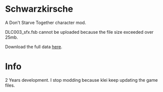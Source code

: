 # Schwarzkirsche
A Don't Starve Together character mod.

DLC003_sfx.fsb cannot be uploaded because the file size exceeded over 25mb. 

Download the full data [here](https://drive.google.com/file/d/15rxxz21C-bi3ZHQ-F2ZntE_kz42XoeeO/view?usp=sharing).

# Info
2 Years development. I stop modding because klei keep updating the game files.
